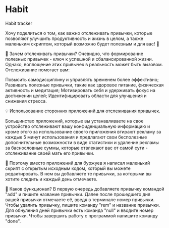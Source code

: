 # Habit
Habit tracker
 
Хочу поделиться о том, как важно отслеживать привычки, которые позволяют улучшить продуктивность и жизнь в целом, а также маленьким скриптом, который возможно будет полезным и для вас! 🌱

🎯 Зачем отслеживать привычки?
Очевидно, что формирование полезных привычек - ключ к успешной и сбалансированной жизни. Однако, воплощение этих привычек в реальность может быть вызовом. Отслеживание помогает вам:

Повысить самодисциплину и управлять временем более эффективно;
Развивать полезные привычки, такие как здоровое питание, физическая активность и медитация;
Мотивировать себя и удерживать фокус на достижении целей;
Идентифицировать области для улучшения и снижения стресса.

💡 Использование сторонних приложений для отслеживания привычек.

Большинство приложений, которые вы устанавливаете на свое устройство отслеживают вашу конфиденциальную информацию и кроме этого за использование своего приложения втирают рекламу за каждые 5 минут использования и предлагают свои бесполезные дополнительные возможности в виде статистики и удаление рекламы за баснословные суммы, которые отвлекают вас от самой сути - отслеживание своей мать его привычки.

💩 Поэтому вместо приложений для буржуев я написал маленький скрипт с открытым исходным кодом, который вы можете редактировать. В нем вы добавляете те привычки, за которыми вы хотите следить и каждый день отмечаете.

🤖 Каков функционал?
В первую очередь добавляете привычку командой "add" и пишите название привычки.
Далее после прошедшего дня вашей привычки отмечаете её, введя в терминале номер привычки.
Чтобы удалить привычку, пишите команду "rem" и название привычки.
Для обнуления дней привычки есть команда "null" и вводите номер привычки.
Чтобы завершить работу с программой напишите команду "done".
